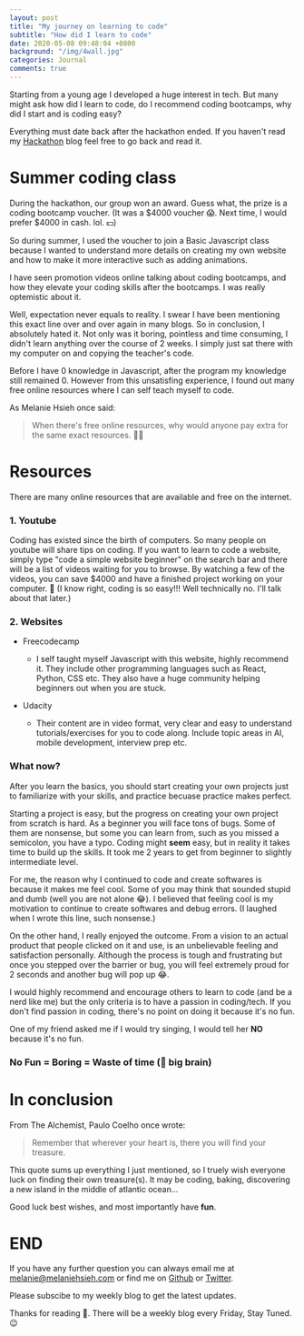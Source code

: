 ```yaml
---
layout: post
title: "My journey on learning to code"
subtitle: "How did I learn to code"
date: 2020-05-08 09:48:04 +0800
background: "/img/4wall.jpg"
categories: Journal
comments: true
---
```


Starting from a young age I developed a huge interest in tech. But many might ask how did I learn to code, do I recommend coding bootcamps, why did I start and is coding easy?

Everything must date back after the hackathon ended. If you haven't read my [Hackathon](https://melaniehsieh.com/journal/2020/04/17/hackathon.html) blog feel free to go back and read it.

# Summer coding class

During the hackathon, our group won an award. Guess what, the prize is a coding bootcamp voucher. (It was a $4000 voucher 😱. Next time, I would prefer $4000 in cash. lol. 💵)

So during summer, I used the voucher to join a Basic Javascript class because I wanted to understand more details on creating my own website and how to make it more interactive such as adding animations.

I have seen promotion videos online talking about coding bootcamps, and how they elevate your coding skills after the bootcamps. I was really optemistic about it.

Well, expectation never equals to reality. I swear I have been mentioning this exact line over and over again in many blogs. So in conclusion, I absolutely hated it. Not only was it boring, pointless and time consuming, I didn't learn anything over the course of 2 weeks. I simply just sat there with my computer on and copying the teacher's code.

Before I have 0 knowledge in Javascript, after the program my knowledge still remained 0. However from this unsatisfing experience, I found out many free online resources where I can self teach myself to code.

As Melanie Hsieh once said:

> When there's free online resources, why would anyone pay extra for the same exact resources. 🤷‍♀️

# Resources

There are many online resources that are available and free on the internet.

### 1. Youtube

Coding has existed since the birth of computers. So many people on youtube will share tips on coding. If you want to learn to code a website, simply type "code a simple website beginner" on the search bar and there will be a list of videos waiting for you to browse. By watching a few of the videos, you can save \$4000 and have a finished project working on your computer. 🤯 (I know right, coding is so easy!!! Well technically no. I'll talk about that later.)

### 2. Websites

- Freecodecamp

  - I self taught myself Javascript with this website, highly recommend it. They include other programming languages such as React, Python, CSS etc. They also have a huge community helping beginners out when you are stuck.

- Udacity
  - Their content are in video format, very clear and easy to understand tutorials/exercises for you to code along. Include topic areas in AI, mobile development, interview prep etc.

### What now?

After you learn the basics, you should start creating your own projects just to familiarize with your skills, and practice becuase practice makes perfect.

Starting a project is easy, but the progress on creating your own project from scratch is hard. As a beginner you will face tons of bugs. Some of them are nonsense, but some you can learn from, such as you missed a semicolon, you have a typo. Coding might **seem** easy, but in reality it takes time to build up the skills. It took me 2 years to get from beginner to slightly intermediate level.

For me, the reason why I continued to code and create softwares is because it makes me feel cool. Some of you may think that sounded stupid and dumb (well you are not alone 😂). I believed that feeling cool is my motivation to continue to create softwares and debug errors. (I laughed when I wrote this line, such nonsense.)

On the other hand, I really enjoyed the outcome. From a vision to an actual product that people clicked on it and use, is an unbelievable feeling and satisfaction personally. Although the process is tough and frustrating but once you stepped over the barrier or bug, you will feel extremely proud for 2 seconds and another bug will pop up 😂.

I would highly recommend and encourage others to learn to code (and be a nerd like me) but the only criteria is to have a passion in coding/tech. If you don't find passion in coding, there's no point on doing it because it's no fun.

One of my friend asked me if I would try singing, I would tell her **NO** because it's no fun.

### No Fun = Boring = Waste of time (🤯 big brain)

# In conclusion

From The Alchemist, Paulo Coelho once wrote:

> Remember that wherever your heart is, there you will find your treasure.

This quote sums up everything I just mentioned, so I truely wish everyone luck on finding their own treasure(s). It may be coding, baking, discovering a new island in the middle of atlantic ocean...

Good luck best wishes, and most importantly have **fun**.

# END

If you have any further question you can always email me at <melanie@melaniehsieh.com> or find me on [Github](https://github.com/melaniehsieh) or [Twitter](https://twitter.com/melaniehsieh).

Please subscibe to my weekly blog to get the latest updates.

Thanks for reading 👀. There will be a weekly blog every Friday, Stay Tuned.😉
